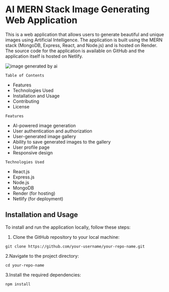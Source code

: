 # AI MERN Stack Image Generating Web Application
This is a web application that allows users to generate beautiful and unique images using Artificial Intelligence. The application is built using the MERN stack (MongoDB, Express, React, and Node.js) and is hosted on Render. The source code for the application is available on GitHub and the application itself is hosted on Netlify.

![image generated by ai](https://lexica-serve-encoded-images2.sharif.workers.dev/md2/13491cca-fc3f-4f9f-8354-d23ee7d8220c)

`Table of Contents`
* Features
* Technologies Used
* Installation and Usage
* Contributing
* License

`Features`
* AI-powered image generation
* User authentication and authorization
* User-generated image gallery
* Ability to save generated images to the gallery
* User profile page
* Responsive design

`Technologies Used`
* React.js
* Express.js
* Node.js
* MongoDB
* Render (for hosting)
* Netlify (for deployment)

## Installation and Usage

To install and run the application locally, follow these steps:

1. Clone the GitHub repository to your local machine:
```
git clone https://github.com/your-username/your-repo-name.git
```

2.Navigate to the project directory:
```
cd your-repo-name
```
3.Install the required dependencies:
```
npm install
```
